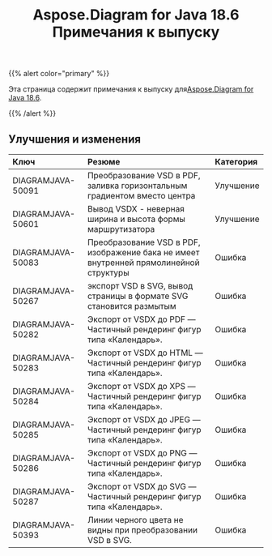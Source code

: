 ﻿---
title: Aspose.Diagram for Java 18.6 Примечания к выпуску
type: docs
weight: 70
url: /ru/java/aspose-diagram-for-java-18-6-release-notes/
---
{{% alert color="primary" %}} 

 Эта страница содержит примечания к выпуску для[Aspose.Diagram for Java 18.6](https://docs.aspose.com/diagram/java/aspose-diagram-for-java-18-6-release-notes/).

{{% /alert %}} 
## **Улучшения и изменения**

|**Ключ**|**Резюме**|**Категория**|
|:- |:- |:- |
|DIAGRAMJAVA-50091|Преобразование VSD в PDF, заливка горизонтальным градиентом вместо центра|Улучшение|
|DIAGRAMJAVA-50601|Вывод VSDX - неверная ширина и высота формы маршрутизатора|Улучшение|
|DIAGRAMJAVA-50083|Преобразование VSD в PDF, изображение бака не имеет внутренней прямолинейной структуры|Ошибка|
|DIAGRAMJAVA-50267|экспорт VSD в SVG, вывод страницы в формате SVG становится размытым|Ошибка|
|DIAGRAMJAVA-50282|Экспорт от VSDX до PDF — Частичный рендеринг фигур типа «Календарь».|Ошибка|
|DIAGRAMJAVA-50283|Экспорт от VSDX до HTML — Частичный рендеринг фигур типа «Календарь».|Ошибка|
|DIAGRAMJAVA-50284|Экспорт от VSDX до XPS — Частичный рендеринг фигур типа «Календарь».|Ошибка|
|DIAGRAMJAVA-50285|Экспорт от VSDX до JPEG — Частичный рендеринг фигур типа «Календарь».|Ошибка|
|DIAGRAMJAVA-50286|Экспорт от VSDX до PNG — Частичный рендеринг фигур типа «Календарь».|Ошибка|
|DIAGRAMJAVA-50287|Экспорт от VSDX до SVG — Частичный рендеринг фигур типа «Календарь».|Ошибка|
|DIAGRAMJAVA-50393|Линии черного цвета не видны при преобразовании VSD в SVG.|Ошибка|

